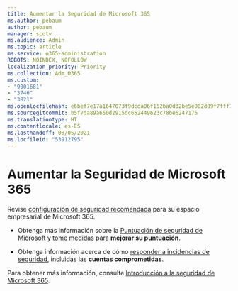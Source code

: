 ```yaml
---
title: Aumentar la Seguridad de Microsoft 365
ms.author: pebaum
author: pebaum
manager: scotv
ms.audience: Admin
ms.topic: article
ms.service: o365-administration
ROBOTS: NOINDEX, NOFOLLOW
localization_priority: Priority
ms.collection: Adm_O365
ms.custom:
- "9001681"
- "3746"
- "3821"
ms.openlocfilehash: e6bef7e17a1647073f9dcda06f152ba0d32be5e082d89f7fff714561babeacff
ms.sourcegitcommit: b5f7da89a650d2915dc652449623c78be6247175
ms.translationtype: HT
ms.contentlocale: es-ES
ms.lasthandoff: 08/05/2021
ms.locfileid: "53912795"
---
```

# <a name="increase-microsoft-365-security"></a>Aumentar la Seguridad de Microsoft 365

Revise [configuración de seguridad recomendada](https://docs.microsoft.com/microsoft-365/security/office-365-security/tenant-wide-setup-for-increased-security?view=o365-worldwide) para su espacio empresarial de Microsoft 365.

- Obtenga más información sobre la [Puntuación de seguridad de Microsoft](https://docs.microsoft.com/microsoft-365/security/mtp/microsoft-secure-score?view=o365-worldwide) y [tome medidas](https://docs.microsoft.com/microsoft-365/security/mtp/microsoft-secure-score?view=o365-worldwide#take-action-to-improve-your-score) para **mejorar su puntuación**.

- Obtenga información acerca de cómo [responder a incidencias de seguridad](https://docs.microsoft.com/microsoft-365/security/office-365-security/office365-security-incident-response-overview?view=o365-worldwide), incluidas las **cuentas comprometidas**.

Para obtener más información, consulte [Introducción a la seguridad de Microsoft 365](https://docs.microsoft.com/microsoft-365/security/office-365-security/security-roadmap?view=o365-worldwide). 
